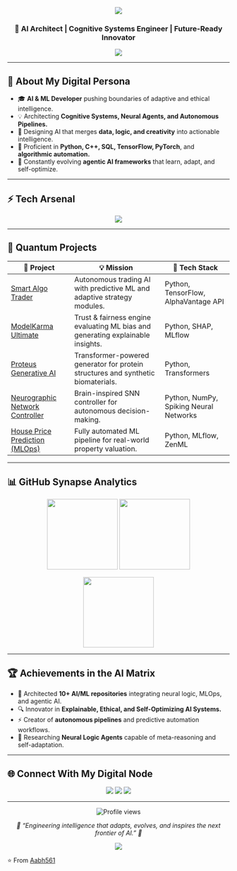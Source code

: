 <!-- 🌌 AABH561 | Futuristic AI & ML Developer | Quantum README -->

<p align="center">
  <img src="https://capsule-render.vercel.app/api?type=waving&color=0:0f0f0f,100:00ff99&height=220&section=header&text=👋%20I%27m%20Aabh%20Rout&fontSize=48&fontColor=00ff99&animation=twinkling&fontAlignY=35" />
</p>

<h3 align="center">🤖 AI Architect | Cognitive Systems Engineer | Future-Ready Innovator</h3>

<p align="center">
  <img src="https://readme-typing-svg.herokuapp.com?font=Fira+Code&weight=700&size=24&pause=1000&color=00ff99&center=true&vCenter=true&width=700&lines=Building+Intelligent+Systems+That+Think;Engineering+Agentic+AI+Workflows;Designing+Neural+Logic+Networks;Welcome+to+the+AI+Frontier+🚀">
</p>

---

## 🧠 About My Digital Persona  

- 🎓 **AI & ML Developer** pushing boundaries of adaptive and ethical intelligence.  
- 💡 Architecting **Cognitive Systems, Neural Agents, and Autonomous Pipelines.**  
- 🧩 Designing AI that merges **data, logic, and creativity** into actionable intelligence.  
- 🧱 Proficient in **Python, C++, SQL, TensorFlow, PyTorch**, and **algorithmic automation.**  
- 🌱 Constantly evolving **agentic AI frameworks** that learn, adapt, and self-optimize.  

---

## ⚡ Tech Arsenal  

<p align="center">
  <img src="https://skillicons.dev/icons?i=python,tensorflow,pytorch,sklearn,git,github,cpp,html,css,mysql,sqlite,vscode,linux,docker&perline=7" />
</p>

---

## 🚀 Quantum Projects  

| 🔹 Project | 💡 Mission | 🧠 Tech Stack |
|------------|------------|---------------|
| [Smart Algo Trader](https://github.com/Aabh561/Smart_Algo_Trader) | Autonomous trading AI with predictive ML and adaptive strategy modules. | Python, TensorFlow, AlphaVantage API |
| [ModelKarma Ultimate](https://github.com/Aabh561/ModelKarma_Ultimate) | Trust & fairness engine evaluating ML bias and generating explainable insights. | Python, SHAP, MLflow |
| [Proteus Generative AI](https://github.com/Aabh561/proteus-generative-ai) | Transformer-powered generator for protein structures and synthetic biomaterials. | Python, Transformers |
| [Neurographic Network Controller](https://github.com/Aabh561/neuromorphic-network-controller) | Brain-inspired SNN controller for autonomous decision-making. | Python, NumPy, Spiking Neural Networks |
| [House Price Prediction (MLOps)](https://github.com/Aabh561/house-prediction-with-Zen-ML-and-MLflow) | Fully automated ML pipeline for real-world property valuation. | Python, MLflow, ZenML |

---

## 📊 GitHub Synapse Analytics  

<p align="center">
  <img height="160" src="https://github-readme-stats.vercel.app/api?username=Aabh561&show_icons=true&theme=dracula&hide_border=true&title_color=00ff99&icon_color=00ff99" />
  <img height="160" src="https://github-readme-stats.vercel.app/api/top-langs/?username=Aabh561&layout=compact&theme=dracula&hide_border=true&title_color=00ff99&icon_color=00ff99" />
</p>

<p align="center">
  <img height="160" src="https://github-readme-streak-stats.herokuapp.com/?user=Aabh561&theme=dracula&hide_border=true&ring=00ff99&fire=00ff99&currStreakLabel=00ff99" />
</p>

---

## 🏆 Achievements in the AI Matrix  

- 🧩 Architected **10+ AI/ML repositories** integrating neural logic, MLOps, and agentic AI.  
- 🔍 Innovator in **Explainable, Ethical, and Self-Optimizing AI Systems.**  
- ⚡ Creator of **autonomous pipelines** and predictive automation workflows.  
- 🌱 Researching **Neural Logic Agents** capable of meta-reasoning and self-adaptation.  

---

## 🌐 Connect With My Digital Node  

<p align="center">
  <a href="mailto:aabharan176005@gmail.com"><img src="https://img.shields.io/badge/Gmail-00ff99?logo=gmail&logoColor=000"></a>
  <a href="https://www.linkedin.com/in/aabh561"><img src="https://img.shields.io/badge/LinkedIn-00ff99?logo=linkedin&logoColor=000"></a>
  <a href="https://github.com/Aabh561"><img src="https://img.shields.io/badge/GitHub-00ff99?logo=github&logoColor=000"></a>
</p>

---

<p align="center">
  <img src="https://komarev.com/ghpvc/?username=Aabh561&label=Profile+Views&color=00ff99&style=flat" alt="Profile views"/>
</p>

<p align="center">
  <i>🌌 “Engineering intelligence that adapts, evolves, and inspires the next frontier of AI.” 🌌</i>
</p>

<p align="center">
  <img src="https://capsule-render.vercel.app/api?type=waving&color=0:00ff99,100:0f0f0f&height=140&section=footer" />
</p>

⭐️ From [Aabh561](https://github.com/Aabh561)

